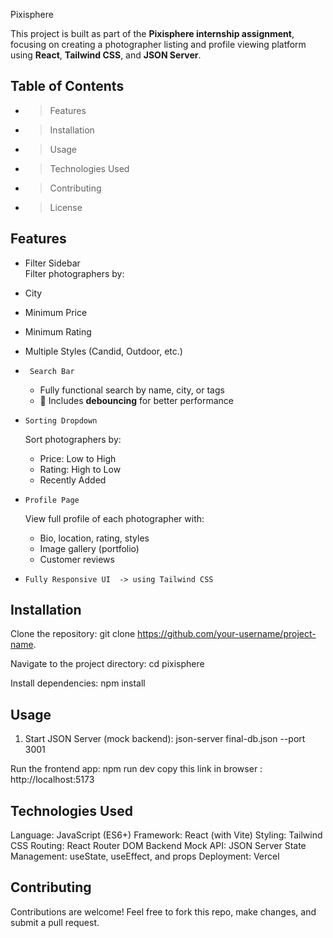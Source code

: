 Pixisphere

This project is built as part of the **Pixisphere internship assignment**, focusing on creating a photographer listing and profile viewing platform using **React**, **Tailwind CSS**, and **JSON Server**.

##  Table of Contents

- > Features
- > Installation
- > Usage
- > Technologies Used
- > Contributing
- > License


##  Features

-   Filter Sidebar  
  Filter photographers by:
  - City
  - Minimum Price
  - Minimum Rating
  - Multiple Styles (Candid, Outdoor, etc.)

-      Search Bar
  - Fully functional search by name, city, or tags  
  - 🔁 Includes **debouncing** for better performance

-     Sorting Dropdown
  Sort photographers by:
  - Price: Low to High
  - Rating: High to Low
  - Recently Added

-     Profile Page
  View full profile of each photographer with:
  - Bio, location, rating, styles
  - Image gallery (portfolio)
  - Customer reviews

-     Fully Responsive UI  -> using Tailwind CSS


##  Installation

Clone the repository:
git clone https://github.com/your-username/project-name.

Navigate to the project directory:
cd pixisphere

Install dependencies:
npm install


## Usage

1. Start JSON Server (mock backend):
json-server final-db.json --port 3001

 Run the frontend app:
 npm run dev
copy this link in browser : http://localhost:5173


## Technologies Used

Language: JavaScript (ES6+)
Framework: React (with Vite)
Styling: Tailwind CSS
Routing: React Router DOM
Backend Mock API: JSON Server
State Management: useState, useEffect, and props
Deployment: Vercel


##  Contributing

Contributions are welcome! Feel free to fork this repo, make changes, and submit a pull request.

